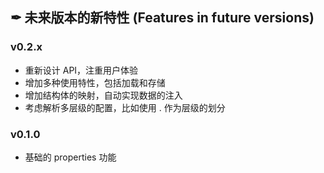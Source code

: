 ## ✒ 未来版本的新特性 (Features in future versions)

### v0.2.x

* 重新设计 API，注重用户体验
* 增加多种使用特性，包括加载和存储
* 增加结构体的映射，自动实现数据的注入
* 考虑解析多层级的配置，比如使用 . 作为层级的划分

### v0.1.0

* 基础的 properties 功能